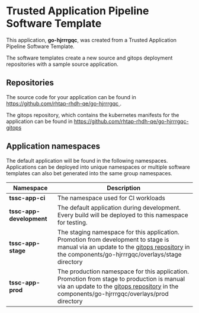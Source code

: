 # Trusted Application Pipeline Software Template

This application, **go-hjrrrgqc**, was created from a Trusted Application Pipeline Software Template.

The software templates create a new source and gitops deployment repositories with a sample source application. 

## Repositories

The source code for your application can be found in [https://github.com/rhtap-rhdh-qe/go-hjrrrgqc ](https://github.com/rhtap-rhdh-qe/go-hjrrrgqc ).
 
The gitops repository, which contains the kubernetes manifests for the application can be found in 
[https://github.com/rhtap-rhdh-qe/go-hjrrrgqc-gitops ](https://github.com/rhtap-rhdh-qe/go-hjrrrgqc-gitops ) 

## Application namespaces 

The default application will be found in the following namespaces. Applications can be deployed into unique namespaces or multiple software templates can also bet generated into the same group namespaces.  

|  Namespace   |  Description   |  
| -------- | -------- |
| **tssc-app-ci** | The namespace used for CI workloads |
| **tssc-app-development** | The default application during development. Every build will be deployed to this namespace for testing. |
| **tssc-app-stage** | The staging namespace for this application. Promotion from development to stage is manual via an update to the [gitops repository](https://github.com/rhtap-rhdh-qe/go-hjrrrgqc-gitops ) in the components/go-hjrrrgqc/overlays/stage directory |
| **tssc-app-prod** | The production namespace for this application. Promotion from stage to production is manual via an update to the [gitops repository](https://github.com/rhtap-rhdh-qe/go-hjrrrgqc-gitops ) in the components/go-hjrrrgqc/overlays/prod directory |